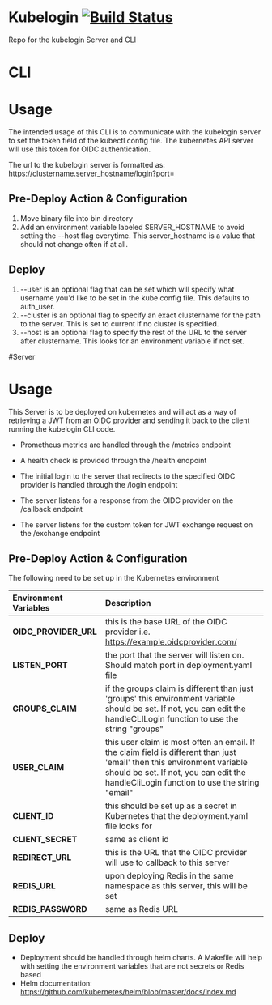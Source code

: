 # Kubelogin [![Build Status](https://travis-ci.org/Nordstrom/kubelogin.svg)](https://travis-ci.org/Nordstrom/kubelogin)

Repo for the kubelogin Server and CLI

# CLI

# Usage 
The intended usage of this CLI is to communicate with the kubelogin server to set the token field of the kubectl config file. The kubernetes API server will use this token for OIDC authentication.

The url to the kubelogin server is formatted as: https://clustername.server_hostname/login?port=

## Pre-Deploy Action & Configuration
1. Move binary file into bin directory
2. Add an environment variable labeled SERVER_HOSTNAME to avoid setting the --host flag everytime. This server_hostname is a value that should not change often if at all.

## Deploy
1. --user is an optional flag that can be set which will specify what username you'd like to be set in the kube config file. This defaults to auth_user.
2. --cluster is an optional flag to specify an exact clustername for the path to the server. This is set to current if no cluster is specified.
3. --host is an optional flag to specify the rest of the URL to the server after clustername. This looks for an environment variable if not set.


#Server

# Usage
This Server is to be deployed on kubernetes and will act as a way of retrieving a JWT from an OIDC provider and sending it back to the client running the kubelogin CLI code.

- Prometheus metrics are handled through the /metrics endpoint

- A health check is provided through the /health endpoint

- The initial login to the server that redirects to the specified OIDC provider is handled through the /login endpoint

- The server listens for a response from the OIDC provider on the /callback endpoint

- The server listens for the custom token for JWT exchange request on the /exchange endpoint

## Pre-Deploy Action & Configuration
The following need to be set up in the Kubernetes environment

| Environment Variables | Description |
| :--- | :--- |
| **OIDC_PROVIDER_URL** | this is the base URL of the OIDC provider i.e. https://example.oidcprovider.com/ |
| **LISTEN_PORT** | the port that the server will listen on. Should match port in deployment.yaml file |
| **GROUPS_CLAIM** | if the groups claim is different than just 'groups' this environment variable should be set. If not, you can edit the handleCLILogin function to use the string "groups" |
| **USER_CLAIM** | this user claim is most often an email. If the claim field is different than just 'email' then this environment variable should be set. If not, you can edit the handleCliLogin function to use the string "email" |
| **CLIENT_ID** | this should be set up as a secret in Kubernetes that the deployment.yaml file looks for  |
| **CLIENT_SECRET** | same as client id |
| **REDIRECT_URL** | this is the URL that the OIDC provider will use to callback to this server |
| **REDIS_URL** | upon deploying Redis in the same namespace as this server, this will be set |
| **REDIS_PASSWORD** | same as Redis URL |

## Deploy

- Deployment should be handled through helm charts. A Makefile will help with setting the environment variables that are not secrets or Redis based
- Helm documentation: https://github.com/kubernetes/helm/blob/master/docs/index.md
